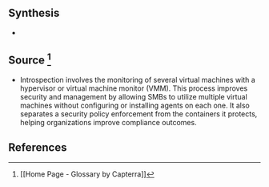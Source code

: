 ## Synthesis
- 
## Source [^1]
- Introspection involves the monitoring of several virtual machines with a hypervisor or virtual machine monitor (VMM). This process improves security and management by allowing SMBs to utilize multiple virtual machines without configuring or installing agents on each one. It also separates a security policy enforcement from the containers it protects, helping organizations improve compliance outcomes.
## References

[^1]: [[Home Page - Glossary by Capterra]]
